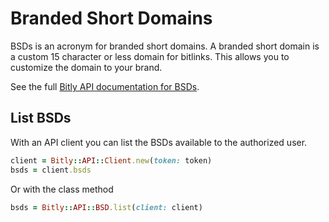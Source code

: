 # Branded Short Domains

BSDs is an acronym for branded short domains. A branded short domain is a custom 15 character or less domain for bitlinks. This allows you to customize the domain to your brand.

See the full [Bitly API documentation for BSDs](https://dev.bitly.com/api-reference/#getBSDs).

## List BSDs

With an API client you can list the BSDs available to the authorized user.

```ruby
client = Bitly::API::Client.new(token: token)
bsds = client.bsds
```

Or with the class method

```ruby
bsds = Bitly::API::BSD.list(client: client)
```